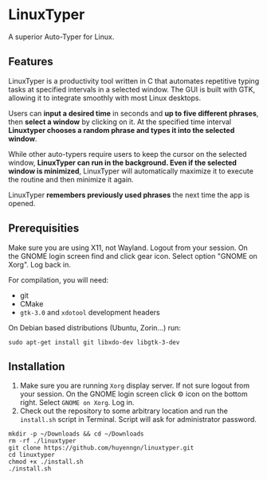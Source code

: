 # LinuxTyper

A superior Auto-Typer for Linux.

## Features

LinuxTyper is a productivity tool written in C that automates repetitive typing tasks at specified intervals in a selected window. The GUI is built with GTK, allowing it to integrate smoothly with most Linux desktops.

Users can **input a desired time** in seconds and **up to five different phrases**, then **select a window** by clicking on it. At the specified time interval **Linuxtyper chooses a random phrase and types it into the selected window**.
        
While other auto-typers require users to keep the cursor on the selected window, **LinuxTyper can run in the background. Even if the selected window is minimized**, LinuxTyper will automatically maximize it to execute the routine and then minimize it again.

LinuxTyper **remembers previously used phrases** the next time the app is opened. 

## Prerequisities
Make sure you are using X11, not Wayland. Logout from your session. On the GNOME login screen find and click gear icon. Select option "GNOME on Xorg". Log back in.

For compilation, you will need:

- git
- CMake
- `gtk-3.0` and `xdotool` development headers

On Debian based distributions (Ubuntu, Zorin...) run:
```
sudo apt-get install git libxdo-dev libgtk-3-dev
```

## Installation
1. Make sure you are running `Xorg` display server. If not sure logout from your session. On the GNOME login screen click ⚙ icon on the bottom right. Select `GNOME on Xorg`. Log in.
2. Check out the repository to some arbitrary location and run the `install.sh` script in Terminal. Script will ask for administrator password.

```
mkdir -p ~/Downloads && cd ~/Downloads
rm -rf ./linuxtyper
git clone https://github.com/huyenngn/linuxtyper.git
cd linuxtyper
chmod +x ./install.sh
./install.sh
```